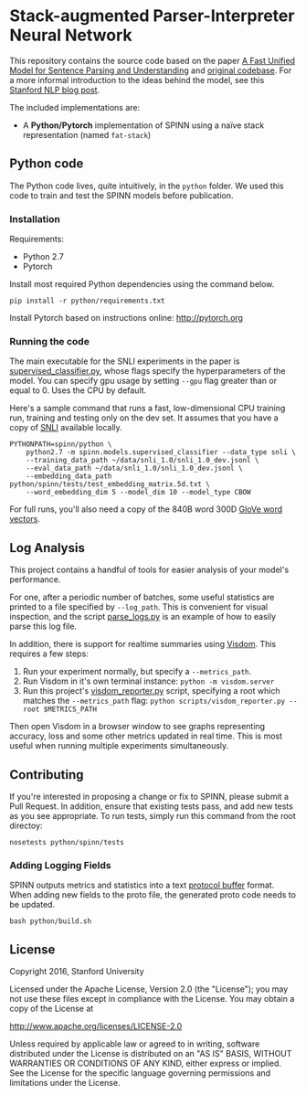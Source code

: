 # Stack-augmented Parser-Interpreter Neural Network

This repository contains the source code based on the paper [A Fast Unified Model for Sentence Parsing and Understanding][1] and [original codebase][9]. For a more informal introduction to the ideas behind the model, see this [Stanford NLP blog post][8].


The included implementations are:

- A **Python/Pytorch** implementation of SPINN using a naïve stack representation (named `fat-stack`)

## Python code

The Python code lives, quite intuitively, in the `python` folder. We used this code to train and test the SPINN models before publication.

### Installation

Requirements:

- Python 2.7
- Pytorch

Install most required Python dependencies using the command below.

    pip install -r python/requirements.txt

Install Pytorch based on instructions online: http://pytorch.org

### Running the code

The main executable for the SNLI experiments in the paper is [supervised_classifier.py](https://github.com/mrdrozdov/spinn/blob/master/python/spinn/models/supervised_classifier.py), whose flags specify the hyperparameters of the model. You can specify gpu usage by setting `--gpu` flag greater than or equal to 0. Uses the CPU by default.

Here's a sample command that runs a fast, low-dimensional CPU training run, training and testing only on the dev set. It assumes that you have a copy of [SNLI](http://nlp.stanford.edu/projects/snli/) available locally.

    PYTHONPATH=spinn/python \
        python2.7 -m spinn.models.supervised_classifier --data_type snli \
        --training_data_path ~/data/snli_1.0/snli_1.0_dev.jsonl \
        --eval_data_path ~/data/snli_1.0/snli_1.0_dev.jsonl \
        --embedding_data_path python/spinn/tests/test_embedding_matrix.5d.txt \
        --word_embedding_dim 5 --model_dim 10 --model_type CBOW

For full runs, you'll also need a copy of the 840B word 300D [GloVe word vectors](http://nlp.stanford.edu/projects/glove/).

## Log Analysis

This project contains a handful of tools for easier analysis of your model's performance.

For one, after a periodic number of batches, some useful statistics are printed to a file specified by `--log_path`. This is convenient for visual inspection, and the script [parse_logs.py](https://github.com/mrdrozdov/spinn/blob/master/scripts/parse_logs.py) is an example of how to easily parse this log file.

In addition, there is support for realtime summaries using [Visdom](https://github.com/facebookresearch/visdom). This requires a few steps:

1. Run your experiment normally, but specify a `--metrics_path`.
2. Run Visdom in it's own terminal instance: `python -m visdom.server`
3. Run this project's [visdom_reporter.py](https://github.com/mrdrozdov/spinn/blob/master/scripts/visdom_reporter.py) script, specifying a root which matches the `--metrics_path` flag: `python scripts/visdom_reporter.py --root $METRICS_PATH`

Then open Visdom in a browser window to see graphs representing accuracy, loss and some other metrics updated in real time. This is most useful when running multiple experiments simultaneously.

## Contributing

If you're interested in proposing a change or fix to SPINN, please submit a Pull Request. In addition, ensure that existing tests pass, and add new tests as you see appropriate. To run tests, simply run this command from the root directoy:

    nosetests python/spinn/tests

### Adding Logging Fields

SPINN outputs metrics and statistics into a text [protocol buffer](https://developers.google.com/protocol-buffers/) format. When adding new fields to the proto file, the generated proto code needs to be updated.

    bash python/build.sh

## License

Copyright 2016, Stanford University

Licensed under the Apache License, Version 2.0 (the "License");
you may not use these files except in compliance with the License.
You may obtain a copy of the License at

http://www.apache.org/licenses/LICENSE-2.0

Unless required by applicable law or agreed to in writing, software
distributed under the License is distributed on an "AS IS" BASIS,
WITHOUT WARRANTIES OR CONDITIONS OF ANY KIND, either express or implied.
See the License for the specific language governing permissions and
limitations under the License.

[1]: http://arxiv.org/abs/1603.06021
[2]: https://github.com/stanfordnlp/spinn/blob/master/requirements.txt
[3]: https://github.com/hans/theano-hacked/tree/8964f10e44bcd7f21ae74ea7cdc3682cc7d3258e
[4]: https://github.com/google/googletest
[5]: https://github.com/oir/deep-recursive
[6]: https://github.com/stanfordnlp/spinn/blob/5d4257f4cd15cf7213d2ff87f6f3d7f6716e2ea1/cpp/bin/stacktest.cc#L33
[7]: https://github.com/stanfordnlp/spinn/releases/tag/ACL2016
[8]: http://nlp.stanford.edu/blog/hybrid-tree-sequence-neural-networks-with-spinn/
[9]: https://github.com/stanfordnlp/spinn
